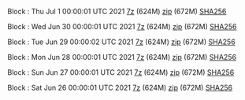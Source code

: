Block : Thu Jul  1 00:00:01 UTC 2021 [7z](https://transfer.sh/1zp8DIz/bootstrap.dat.20210701.7z) (624M) [zip](https://transfer.sh/1Vg7lFp/bootstrap.dat.20210701.zip) (672M) [SHA256](https://transfer.sh/1v36vhf/sha256.txt)

Block : Wed Jun 30 00:00:01 UTC 2021 [7z](https://transfer.sh/1mMiMnn/bootstrap.dat.20210630.7z) (624M) [zip](https://transfer.sh/1vLlX3A/bootstrap.dat.20210630.zip) (672M) [SHA256](https://transfer.sh/1CMxn5L/sha256.txt)

Block : Tue Jun 29 00:00:02 UTC 2021 [7z](https://transfer.sh/1sYTZUZ/bootstrap.dat.20210629.7z) (624M) [zip](https://transfer.sh/1wEqjHP/bootstrap.dat.20210629.zip) (672M) [SHA256](https://transfer.sh/1Uurv77/sha256.txt)

Block : Mon Jun 28 00:00:01 UTC 2021 [7z](https://transfer.sh/1tSsdUD/bootstrap.dat.20210628.7z) (624M) [zip](https://transfer.sh/YH/bootstrap.dat.20210628.zip) (672M) [SHA256](https://transfer.sh/R6cy/sha256.txt)

Block : Sun Jun 27 00:00:01 UTC 2021 [7z](https://transfer.sh/1H9OTct/bootstrap.dat.20210627.7z) (624M) [zip](https://transfer.sh/1ftt3B7/bootstrap.dat.20210627.zip) (672M) [SHA256](https://transfer.sh/1eX5OAh/sha256.txt)

Block : Sat Jun 26 00:00:01 UTC 2021 [7z](https://transfer.sh/1SbjMJn/bootstrap.dat.20210626.7z) (624M) [zip](https://transfer.sh/1xN2ozm/bootstrap.dat.20210626.zip) (672M) [SHA256](https://transfer.sh/sI9c/sha256.txt)
